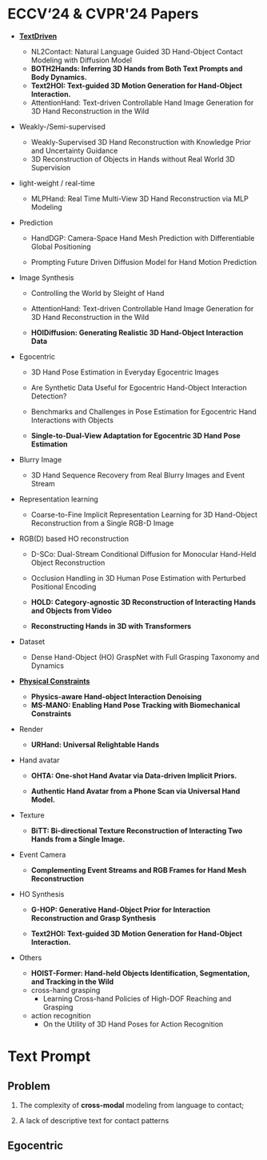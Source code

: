 # ECCV‘24 & CVPR'24 Papers

* <u>**TextDriven**</u>
  
  * NL2Contact: Natural Language Guided 3D Hand-Object Contact Modeling with Diffusion Model
  * **BOTH2Hands: Inferring 3D Hands from Both Text Prompts and Body Dynamics.**
  * **Text2HOI: Text-guided 3D Motion Generation for Hand-Object Interaction.**
  * AttentionHand: Text-driven Controllable Hand Image Generation for 3D Hand Reconstruction in the Wild

* Weakly-/Semi-supervised
  
  * Weakly-Supervised 3D Hand Reconstruction with Knowledge Prior and Uncertainty Guidance
  * 3D Reconstruction of Objects in Hands without Real World 3D Supervision

* light-weight / real-time
  
  * MLPHand: Real Time Multi-View 3D Hand Reconstruction via MLP Modeling

* Prediction
  
  * HandDGP: Camera-Space Hand Mesh Prediction with Differentiable Global Positioning
  
  * Prompting Future Driven Diffusion Model for Hand Motion Prediction

* Image Synthesis
  
  * Controlling the World by Sleight of Hand
  
  * AttentionHand: Text-driven Controllable Hand Image Generation for 3D Hand Reconstruction in the Wild
  
  * **HOIDiffusion: Generating Realistic 3D Hand-Object Interaction Data**

* Egocentric
  
  * 3D Hand Pose Estimation in Everyday Egocentric Images
  
  * Are Synthetic Data Useful for Egocentric Hand-Object Interaction Detection?
  
  * Benchmarks and Challenges in Pose Estimation for Egocentric Hand Interactions with Objects
  
  * **Single-to-Dual-View Adaptation for Egocentric 3D Hand Pose Estimation**

* Blurry Image
  
  * 3D Hand Sequence Recovery from Real Blurry Images and Event Stream

* Representation learning
  
  * Coarse-to-Fine Implicit Representation Learning for 3D Hand-Object Reconstruction from a Single RGB-D Image

* RGB(D) based HO reconstruction
  
  * D-SCo: Dual-Stream Conditional Diffusion for Monocular Hand-Held Object Reconstruction
  
  * Occlusion Handling in 3D Human Pose Estimation with Perturbed Positional Encoding
  
  * **HOLD: Category-agnostic 3D Reconstruction of Interacting Hands and Objects from Video**
  
  * **Reconstructing Hands in 3D with Transformers**

* Dataset
  
  * Dense Hand-Object (HO) GraspNet with Full Grasping Taxonomy and Dynamics

* <u>**Physical Constraints**</u>
  
  * **Physics-aware Hand-object Interaction Denoising**
  * **MS-MANO: Enabling Hand Pose Tracking with Biomechanical Constraints**

* Render
  
  * **URHand: Universal Relightable Hands**

* Hand avatar
  
  * **OHTA: One-shot Hand Avatar via Data-driven Implicit Priors.**
  
  * **Authentic Hand Avatar from a Phone Scan via Universal Hand Model.**

* Texture
  
  * **BiTT: Bi-directional Texture Reconstruction of Interacting Two Hands from a Single Image.**

* Event Camera
  
  * **Complementing Event Streams and RGB Frames for Hand Mesh Reconstruction**

* HO Synthesis
  
  * **G-HOP: Generative Hand-Object Prior for Interaction Reconstruction and Grasp Synthesis**
  
  * **Text2HOI: Text-guided 3D Motion Generation for Hand-Object Interaction.**

* Others
  
  * **HOIST-Former: Hand-held Objects Identification, Segmentation, and Tracking in the Wild**
  * cross-hand grasping
    * Learning Cross-hand Policies of High-DOF Reaching and Grasping
  * action recognition
    * On the Utility of 3D Hand Poses for Action Recognition

# Text Prompt

## Problem

1. The complexity of **cross-modal** modeling from language to contact;

2. A lack of descriptive text for contact patterns

## Egocentric


